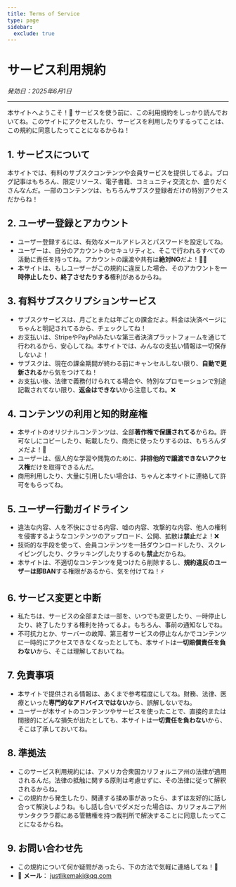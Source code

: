 ```yaml
---
title: Terms of Service
type: page
sidebar:
  exclude: true
---
```

# サービス利用規約

*発効日：2025年6月1日*

---

本サイトへようこそ！👀 サービスを使う前に、この利用規約をしっかり読んでおいてね。このサイトにアクセスしたり、サービスを利用したりするってことは、この規約に同意したってことになるからね！

## 1. サービスについて
本サイトでは、有料のサブスクコンテンツや会員サービスを提供してるよ。ブログ記事はもちろん、限定リソース、電子書籍、コミュニティ交流とか、盛りだくさんなんだ。一部のコンテンツは、もちろんサブスク登録者だけの特別アクセスだからね！

## 2. ユーザー登録とアカウント
- ユーザー登録するには、有効なメールアドレスとパスワードを設定してね。
- ユーザーは、自分のアカウントのセキュリティと、そこで行われるすべての活動に責任を持ってね。アカウントの譲渡や共有は**絶対NG**だよ！🙅‍♀️
- 本サイトは、もしユーザーがこの規約に違反した場合、そのアカウントを**一時停止したり、終了させたりする**権利があるからね。

## 3. 有料サブスクリプションサービス
- サブスクサービスは、月ごとまたは年ごとの課金だよ。料金は決済ページにちゃんと明記されてるから、チェックしてね！
- お支払いは、StripeやPayPalみたいな第三者決済プラットフォームを通じて行われるから、安心してね。本サイトでは、みんなの支払い情報は一切保存しないよ！
- サブスクは、現在の課金期間が終わる前にキャンセルしない限り、**自動で更新される**から気をつけてね！
- お支払い後、法律で義務付けられてる場合や、特別なプロモーションで別途記載されてない限り、**返金はできない**から注意してね。❌

## 4. コンテンツの利用と知的財産権
- 本サイトのオリジナルコンテンツは、全部**著作権で保護されてる**からね。許可なしにコピーしたり、転載したり、商売に使ったりするのは、もちろんダメだよ！🚫
- ユーザーは、個人的な学習や閲覧のために、**非排他的で譲渡できないアクセス権**だけを取得できるんだ。
- 商用利用したり、大量に引用したい場合は、ちゃんと本サイトに連絡して許可をもらってね。

## 5. ユーザー行動ガイドライン
- 違法な内容、人を不快にさせる内容、嘘の内容、攻撃的な内容、他人の権利を侵害するようなコンテンツのアップロード、公開、拡散は**禁止**だよ！❌
- 技術的な手段を使って、会員コンテンツを一括ダウンロードしたり、スクレイピングしたり、クラッキングしたりするのも**禁止**だからね。
- 本サイトは、不適切なコンテンツを見つけたら削除するし、**規約違反のユーザーは即BAN**する権限があるから、気を付けてね！⚡

## 6. サービス変更と中断
- 私たちは、サービスの全部または一部を、いつでも変更したり、一時停止したり、終了したりする権利を持ってるよ。もちろん、事前の通知なしでね。
- 不可抗力とか、サーバーの故障、第三者サービスの停止なんかでコンテンツに一時的にアクセスできなくなったとしても、本サイトは**一切賠償責任を負わない**から、そこは理解しておいてね。

## 7. 免責事項
- 本サイトで提供される情報は、あくまで参考程度にしてね。財務、法律、医療といった**専門的なアドバイスではない**から、誤解しないでね。
- ユーザーが本サイトのコンテンツやサービスを使ったことで、直接的または間接的にどんな損失が出たとしても、本サイトは**一切責任を負わない**から、そこは了承しておいてね。

## 8. 準拠法
- このサービス利用規約には、アメリカ合衆国カリフォルニア州の法律が適用されるんだ。法律の抵触に関する原則は考慮せずに、その法律に従って解釈されるからね。
- この規約から発生したり、関連する揉め事があったら、まずは友好的に話し合って解決しようね。もし話し合いでダメだった場合は、カリフォルニア州サンタクララ郡にある管轄権を持つ裁判所で解決することに同意したってことになるからね。

## 9. お問い合わせ先
- この規約について何か疑問があったら、下の方法で気軽に連絡してね！🤔
- 📧 **メール**： [justlikemaki@qq.com](mailto:justlikemaki@qq.com)